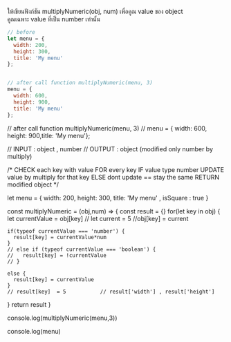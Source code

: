 ให้เขียนฟังก์ชัน multiplyNumeric(obj, num) เพื่อคูณ value ของ object  
คูณเฉพาะ value ที่เป็น number เท่านั้น


```js
// before 
let menu = {
  width: 200,
  height: 300,
  title: 'My menu'
};


// after call function multiplyNumeric(menu, 3)
menu = {
  width: 600,
  height: 900,
  title: 'My menu'
};
```

// after call function multiplyNumeric(menu, 3)
// menu = { width: 600, height: 900,title: 'My menu'};


// INPUT : object , number
// OUTPUT : object (modified only number by multiply)

/*
CHECK each key with value FOR every key
   IF value type number 
      UPDATE value by multiply for that key 
   ELSE 
      dont update == stay the same
RETURN modified object
*/


let menu = { 
  width: 200, 
  height: 300,
  title: 'My menu' ,
  isSquare : true
}

const multiplyNumeric = (obj,num) => {
  const result = {}
  for(let key in obj) {
    let currentValue = obj[key]
    // let current = 5
    //obj[key] = current

    if(typeof currentValue === 'number') {
      result[key] = currentValue*num
    } 
    // else if (typeof currentValue === 'boolean') {
    //   result[key] = !currentValue
    // }
    
    else {
      result[key] = currentValue
    }
    // result[key]  = 5           // result['width'] , result['height']
  }
  return result
}

console.log(multiplyNumeric(menu,3))

console.log(menu)